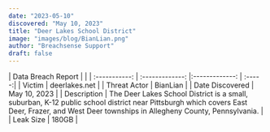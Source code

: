 ```yaml
---
date: "2023-05-10"
discovered: "May 10, 2023"
title: "Deer Lakes School District"
image: "images/blog/BianLian.png"
author: "Breachsense Support"
draft: false
---
```


| Data Breach Report           |              | 
| :-----------: | :-------------:     |:-------------:    | :-----:|
| Victim      | deerlakes.net      | 
| Threat Actor      | BianLian      | 
| Date Discovered      | May 10, 2023      | 
| Description      | The Deer Lakes School District is a small, suburban, K-12 public school district near Pittsburgh which covers East Deer, Frazer, and West Deer townships in Allegheny County, Pennsylvania.      | 
| Leak Size      | 180GB      | 

